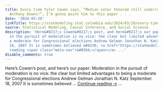 ```yaml
---
title: Every time Tyler Cowen says, “Median voter theorem still underrated!  Hail
  Anthony Downs!”, I’m gonna point him to this paper . . .
date: '2024-03-29'
linkTitle: https://statmodeling.stat.columbia.edu/2024/03/29/every-time-tyler-cowen-says-median-voter-theorem-still-underrated-hail-anthony-downs-im-gonna-point-him-to-this-paper/
source: Statistical Modeling, Causal Inference, and Social Science
description: 'Here&#8217;s Cowen&#8217;s post, and here&#8217;s our paper: Moderation
  in the pursuit of moderation is no vice: the clear but limited advantages to being
  a moderate for Congressional elections Andrew Gelman Jonathan N. Katz September
  18, 2007 It is sometimes believed &#8230; <a href="https://statmodeling.stat.columbia.edu/2024/03/29/every-time-tyler-cowen-says-median-voter-theorem-still-underrated-hail-anthony-downs-im-gonna-point-him-to-this-paper/">Continue
  reading <span class="meta-nav">&#8594;</span></a> ...'
disable_comments: true
---
```

Here&#8217;s Cowen&#8217;s post, and here&#8217;s our paper: Moderation in the pursuit of moderation is no vice: the clear but limited advantages to being a moderate for Congressional elections Andrew Gelman Jonathan N. Katz September 18, 2007 It is sometimes believed &#8230; <a href="https://statmodeling.stat.columbia.edu/2024/03/29/every-time-tyler-cowen-says-median-voter-theorem-still-underrated-hail-anthony-downs-im-gonna-point-him-to-this-paper/">Continue reading <span class="meta-nav">&#8594;</span></a> ...